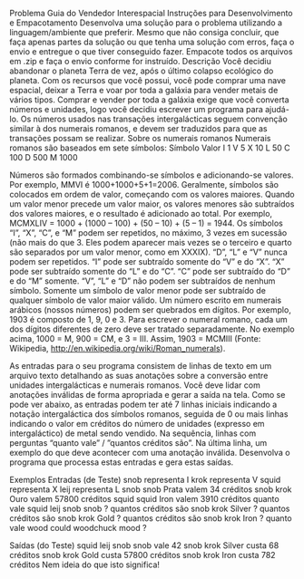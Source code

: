 Problema 
Guia do Vendedor Interespacial
Instruções para Desenvolvimento e Empacotamento
Desenvolva uma solução para o problema utilizando a linguagem/ambiente que preferir. Mesmo que não consiga concluir, que faça apenas partes da solução ou que tenha uma solução com erros, faça o envio e entregue o que tiver conseguido fazer.
Empacote todos os arquivos em .zip e faça o envio conforme for instruído.
Descrição
Você decidiu abandonar o planeta Terra de vez, após o último colapso ecológico do planeta. Com os recursos que você possui, você pode comprar uma nave espacial, deixar a Terra e voar por toda a galáxia para vender metais de vários tipos.
Comprar e vender por toda a galáxia exige que você converta números e unidades, logo você decidiu escrever um programa para ajudá-lo.
Os números usados nas transações intergalácticas seguem convenção similar à dos numerais romanos, e devem ser traduzidos para que as transações possam se realizar.
Sobre os numerais romanos
Numerais romanos são baseados em sete símbolos:
Símbolo	Valor
I	1
V	5
X	10
L	50
C	100
D	500
M	1000

Números são formados combinando-se símbolos e adicionando-se valores. Por exemplo, MMVI é 1000+1000+5+1=2006. Geralmente, símbolos são colocados em ordem de valor, começando com os valores maiores. Quando um valor menor precede um valor maior, os valores menores são subtraídos dos valores maiores, e o resultado é adicionado ao total. Por exemplo, MCMXLIV = 1000 + (1000 – 100) + (50 – 10) + (5 – 1) = 1944.
Os símbolos “I”, “X”, “C”, e “M” podem ser repetidos, no máximo, 3 vezes em sucessão (não mais do que 3. Eles podem aparecer mais vezes se o terceiro e quarto são separados por um valor menor, como em XXXIX). “D”, “L” e “V” nunca podem ser repetidos. “I” pode ser subtraído somente do “V” e do “X”. “X” pode ser subtraído somente do “L” e do “C”. “C” pode ser subtraído do “D” e do “M” somente. “V”, “L” e “D” não podem ser subtraídos de nenhum símbolo. Somente um símbolo de valor menor pode ser subtraído de qualquer símbolo de valor maior válido.
Um número escrito em numerais arábicos (nossos números) podem ser quebrados em dígitos. Por exemplo, 1903 é composto de 1, 9, 0 e 3. Para escrever o numeral romano, cada um dos dígitos diferentes de zero deve ser tratado separadamente. No exemplo acima, 1000 = M, 900 = CM, e 3 = III. Assim, 1903 = MCMIII (Fonte: Wikipedia, http://en.wikipedia.org/wiki/Roman_numerals).

As entradas para o seu programa consistem de linhas de texto em um arquivo texto detalhando as suas anotações sobre a conversão entre unidades intergalácticas e numerais romanos. Você deve lidar com anotações inválidas de forma apropriada e gerar a saída na tela.
Como se pode ver abaixo, as entradas podem ter até 7 linhas iniciais indicando a notação intergaláctica dos símbolos romanos, seguida de 0 ou mais linhas indicando o valor em créditos do número de unidades (expresso em intergaláctico) de metal sendo vendido. Na sequência, linhas com perguntas “quanto vale” / ”quantos créditos são”. Na última linha, um exemplo do que deve acontecer com uma anotação inválida.
Desenvolva o programa que processa estas entradas e gera estas saídas.

Exemplos
Entradas (de Teste)
snob representa I
krok representa V
squid representa X
leij representa L
snob snob Prata valem 34 créditos
snob krok Ouro valem 57800 créditos
squid squid Iron valem 3910 créditos
quanto vale squid leij snob snob ?
quantos créditos são snob krok Silver ?
quantos créditos são snob krok Gold ?
quantos créditos são snob krok Iron ?
quanto vale wood could woodchuck mood ?

Saídas (do Teste)
squid leij snob snob vale 42
snob krok Silver custa 68 créditos
snob krok Gold custa 57800 créditos
snob krok Iron custa 782 créditos
Nem ideia do que isto significa!
